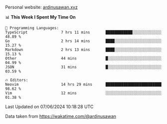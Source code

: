 Personal website: [ardinusawan.xyz](https://ardinusawan.xyz)

<!--START_SECTION:waka-->
📊 **This Week I Spent My Time On** 

```text
💬 Programming Languages: 
TypeScript               7 hrs 11 mins       ████████████░░░░░░░░░░░░░   48.89 % 
Go                       2 hrs 14 mins       ████░░░░░░░░░░░░░░░░░░░░░   15.27 % 
Markdown                 2 hrs 13 mins       ████░░░░░░░░░░░░░░░░░░░░░   15.13 % 
Other                    44 mins             █░░░░░░░░░░░░░░░░░░░░░░░░   04.99 % 
JSON                     31 mins             █░░░░░░░░░░░░░░░░░░░░░░░░   03.59 % 

🔥 Editors: 
Neovim                   14 hrs 29 mins      █████████████████████████   98.62 % 
Vim                      12 mins             ░░░░░░░░░░░░░░░░░░░░░░░░░   01.38 % 
```


 Last Updated on 07/06/2024 10:18:28 UTC
<!--END_SECTION:waka-->
Data taken from https://wakatime.com/@ardinusawan
